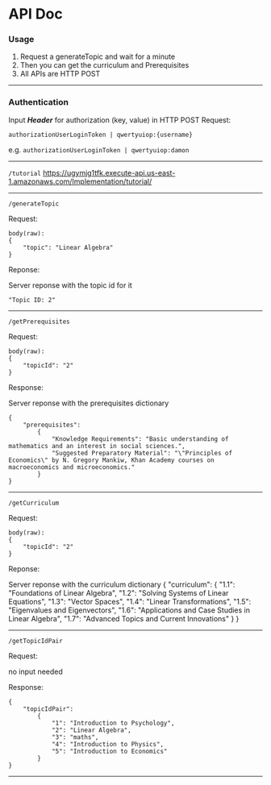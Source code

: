 # API Doc

### Usage

1. Request a generateTopic and wait for a minute
2. Then you can get the curriculum and Prerequisites
3. All APIs are HTTP POST

***************************************************************************

### Authentication

Input ***Header*** for authorization (key, value) in HTTP POST Request:

`authorizationUserLoginToken | qwertyuiop:{username}`

e.g. `authorizationUserLoginToken | qwertyuiop:damon`

*********************************

`/tutorial`
https://ugymjg1tfk.execute-api.us-east-1.amazonaws.com/Implementation/tutorial/

*********************************

`/generateTopic`

Request:
```
body(raw): 
{
	"topic": "Linear Algebra"
}
```

Reponse:

Server reponse with the topic id for it

`"Topic ID: 2"`

**************************************************************************

`/getPrerequisites`

Request:

```
body(raw):
{
	"topicId": "2"
}
```

Response:

Server reponse with the prerequisites dictionary

```
{
	"prerequisites": 
		{
			"Knowledge Requirements": "Basic understanding of mathematics and an interest in social sciences.",
			"Suggested Preparatory Material": "\"Principles of Economics\" by N. Gregory Mankiw, Khan Academy courses on macroeconomics and microeconomics."
		}
}
```

*************************************

`/getCurriculum`

Request:

```
body(raw):
{
	"topicId": "2"
}
```
  
Reponse:

Server reponse with the curriculum dictionary
{
	"curriculum": 
		{
			"1.1": "Foundations of Linear Algebra",
			"1.2": "Solving Systems of Linear Equations",
			"1.3": "Vector Spaces", 
			"1.4": "Linear Transformations",
			"1.5": "Eigenvalues and Eigenvectors",
			"1.6": "Applications and Case Studies in Linear Algebra",
			"1.7": "Advanced Topics and Current Innovations"
		}
}

*****************************************************

`/getTopicIdPair`

Request:

no input needed

Response:

```
{
	"topicIdPair":
		{
			"1": "Introduction to Psychology",
			"2": "Linear Algebra",
			"3": "maths",
			"4": "Introduction to Physics",
			"5": "Introduction to Economics"
		}
}
```

*****************************************************
